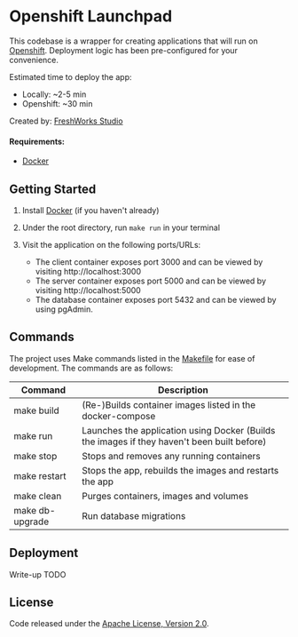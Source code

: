 # Openshift Launchpad

This codebase is a wrapper for creating applications that will run on [Openshift](https://www.openshift.com/). 
Deployment logic has been pre-configured for your convenience.

Estimated time to deploy the app:
- Locally: ~2-5 min
- Openshift: ~30 min

Created by: [FreshWorks Studio](https://freshworks.io)

#### Requirements:

- [Docker](https://www.docker.com/)

## Getting Started

1. Install [Docker](https://www.docker.com/) (if you haven't already)

2. Under the root directory, run `make run` in your terminal

3. Visit the application on the following ports/URLs:
    - The client container exposes port 3000 and can be viewed by visiting http://localhost:3000
    - The server container exposes port 5000 and can be viewed by visiting http://localhost:5000
    - The database container exposes port 5432 and can be viewed by using pgAdmin.

## Commands

The project uses Make commands listed in the [Makefile](Makefile) for ease of development. The commands are as follows:

| Command         | Description                                                                                 |
|-----------------|---------------------------------------------------------------------------------------------|
| make build      | (Re-)Builds container images listed in the docker-compose                                   |
| make run        | Launches the application using Docker (Builds the images if they haven't been built before) |
| make stop       | Stops and removes any running containers                                                    |
| make restart    | Stops the app, rebuilds the images and restarts the app                                     |
| make clean      | Purges containers, images and volumes                                                       |
| make db-upgrade | Run database migrations                                                                     |

## Deployment

Write-up TODO

## License

Code released under the [Apache License, Version 2.0](LICENSE).
